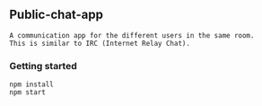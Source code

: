 ## Public-chat-app
```
A communication app for the different users in the same room.
This is similar to IRC (Internet Relay Chat).
```
### Getting started
```
npm install
npm start
```

